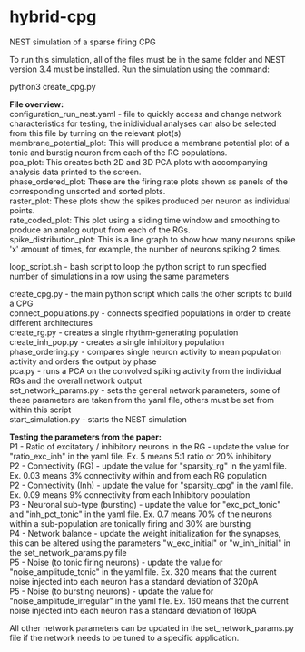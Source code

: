 # hybrid-cpg
NEST simulation of a sparse firing CPG

To run this simulation, all of the files must be in the same folder and NEST version 3.4 must be installed. Run the simulation using the command:

python3 create_cpg.py

<b>File overview:</b><br>
configuration_run_nest.yaml - file to quickly access and change network characteristics for testing, the inidividual analyses can also be selected from this file by turning on the relevant plot(s)<br>
membrane_potential_plot: This will produce a membrane potential plot of a tonic and burstig neuron from each of the RG populations.<br>
pca_plot: This creates both 2D and 3D PCA plots with accompanying analysis data printed to the screen.<br>
phase_ordered_plot: These are the firing rate plots shown as panels of the corresponding unsorted and sorted plots.<br>
raster_plot: These plots show the spikes produced per neuron as individual points.<br>
rate_coded_plot: This plot using a sliding time window and smoothing to produce an analog output from each of the RGs.<br>
spike_distribution_plot: This is a line graph to show how many neurons spike 'x' amount of times, for example, the number of neurons spiking 2 times.<br>

loop_script.sh - bash script to loop the python script to run specified number of simulations in a row using the same parameters<br>

create_cpg.py - the main python script which calls the other scripts to build a CPG<br>
connect_populations.py - connects specified populations in order to create different architectures<br>
create_rg.py - creates a single rhythm-generating population<br>
create_inh_pop.py - creates a single inhibitory population<br>
phase_ordering.py - compares single neuron activity to mean population activity and orders the output by phase<br>
pca.py - runs a PCA on the convolved spiking activity from the individual RGs and the overall network output<br>
set_network_params.py - sets the general network parameters, some of these parameters are taken from the yaml file, others must be set from within this script<br>
start_simulation.py - starts the NEST simulation<br>

<b>Testing the parameters from the paper:</b><br>
P1 - Ratio of excitatory / inhibitory neurons in the RG - update the value for "ratio_exc_inh" in the yaml file. Ex. 5 means 5:1 ratio or 20% inhibitory<br>
P2 - Connectivity (RG) - update the value for "sparsity_rg" in the yaml file. Ex. 0.03 means 3% connectivity within and from each RG population<br>
P2 - Connectivity (Inh) - update the value for "sparsity_cpg" in the yaml file. Ex. 0.09 means 9% connectivity from each Inhibitory population<br>
P3 - Neuronal sub-type (bursting) - update the value for "exc_pct_tonic" and "inh_pct_tonic" in the yaml file. Ex. 0.7 means 70% of the neurons within a sub-population are tonically firing and 30% are bursting<br>
P4 - Network balance - update the weight initialization for the synapses, this can be altered using the parameters "w_exc_initial" or "w_inh_initial" in the set_network_params.py file<br>
P5 - Noise (to tonic firing neurons) - update the value for "noise_amplitude_tonic" in the yaml file. Ex. 320 means that the current noise injected into each neuron has a standard deviation of 320pA<br>
P5 - Noise (to bursting neurons) - update the value for "noise_amplitude_irregular" in the yaml file. Ex. 160 means that the current noise injected into each neuron has a standard deviation of 160pA<br>

All other network parameters can be updated in the set_network_params.py file if the network needs to be tuned to a specific application.

